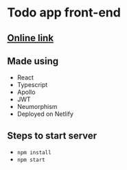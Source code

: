 # Todo app front-end

## [Online link](https://react-todo-frontend.netlify.com)

## Made using

- React
- Typescript
- Apollo
- JWT
- Neumorphism
- Deployed on Netlify
  <!-- - Tslint -->
  <!-- - Prettier -->

## Steps to start server

- `npm install`
- `npm start`
